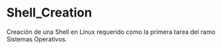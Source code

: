 # Shell_Creation
Creación de una Shell en Linux requerido como la primera tarea del ramo Sistemas Operativos.
